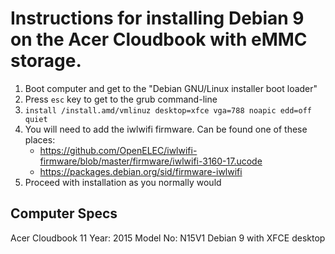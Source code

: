# Instructions for installing Debian 9 on the Acer Cloudbook with eMMC storage.
1. Boot computer and get to the "Debian GNU/Linux installer boot loader"
2. Press `esc` key to get to the grub command-line
3. `install /install.amd/vmlinuz desktop=xfce vga=788 noapic edd=off quiet`
4. You will need to add the iwlwifi firmware. Can be found one of these places:
    * https://github.com/OpenELEC/iwlwifi-firmware/blob/master/firmware/iwlwifi-3160-17.ucode
    * https://packages.debian.org/sid/firmware-iwlwifi
5. Proceed with installation as you normally would

## Computer Specs
Acer Cloudbook 11
Year: 2015
Model No: N15V1
Debian 9 with XFCE desktop
